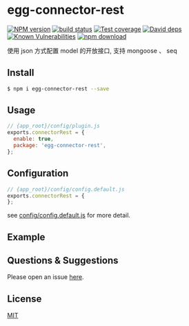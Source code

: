 # egg-connector-rest

[![NPM version][npm-image]][npm-url]
[![build status][travis-image]][travis-url]
[![Test coverage][codecov-image]][codecov-url]
[![David deps][david-image]][david-url]
[![Known Vulnerabilities][snyk-image]][snyk-url]
[![npm download][download-image]][download-url]

[npm-image]: https://img.shields.io/npm/v/egg-connector-rest.svg?style=flat-square
[npm-url]: https://npmjs.org/package/egg-connector-rest
[travis-image]: https://img.shields.io/travis/eggjs/egg-connector-rest.svg?style=flat-square
[travis-url]: https://travis-ci.org/eggjs/egg-connector-rest
[codecov-image]: https://img.shields.io/codecov/c/github/eggjs/egg-connector-rest.svg?style=flat-square
[codecov-url]: https://codecov.io/github/eggjs/egg-connector-rest?branch=master
[david-image]: https://img.shields.io/david/eggjs/egg-connector-rest.svg?style=flat-square
[david-url]: https://david-dm.org/eggjs/egg-connector-rest
[snyk-image]: https://snyk.io/test/npm/egg-connector-rest/badge.svg?style=flat-square
[snyk-url]: https://snyk.io/test/npm/egg-connector-rest
[download-image]: https://img.shields.io/npm/dm/egg-connector-rest.svg?style=flat-square
[download-url]: https://npmjs.org/package/egg-connector-rest

使用 json 方式配置 model 的开放接口, 支持 mongoose 、 seq

## Install

```bash
$ npm i egg-connector-rest --save
```

## Usage

```js
// {app_root}/config/plugin.js
exports.connectorRest = {
  enable: true,
  package: 'egg-connector-rest',
};
```

## Configuration

```js
// {app_root}/config/config.default.js
exports.connectorRest = {
};
```

see [config/config.default.js](config/config.default.js) for more detail.

## Example

<!-- example here -->

## Questions & Suggestions

Please open an issue [here](https://github.com/eggjs/egg/issues).

## License

[MIT](LICENSE)
